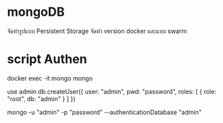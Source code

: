 # mongoDB
จัดทำรูปแบบ Persistent Storage
จัดทำ version docker และแบบ swarm

# script Authen
docker exec -it mongo mongo

use admin
db.createUser({
  user: "admin",
  pwd: "password",
  roles: [ { role: "root", db: "admin" } ]
})

mongo -u "admin" -p "password" --authenticationDatabase "admin"
